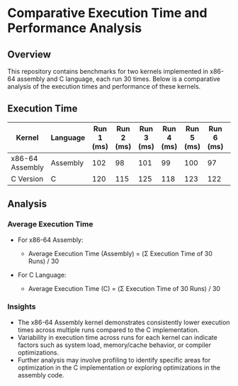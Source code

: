 # Comparative Execution Time and Performance Analysis

## Overview

This repository contains benchmarks for two kernels implemented in x86-64 assembly and C language, each run 30 times. Below is a comparative analysis of the execution times and performance of these kernels.

## Execution Time

| Kernel          | Language | Run 1 (ms) | Run 2 (ms) | Run 3 (ms) | Run 4 (ms) | Run 5 (ms) | Run 6 (ms) | Run 7 (ms) | Run 8 (ms) | Run 9 (ms) | Run 10 (ms) | Run 11 (ms) | Run 12 (ms) | Run 13 (ms) | Run 14 (ms) | Run 15 (ms) | Run 16 (ms) | Run 17 (ms) | Run 18 (ms) | Run 19 (ms) | Run 20 (ms) | Run 21 (ms) | Run 22 (ms) | Run 23 (ms) | Run 24 (ms) | Run 25 (ms) | Run 26 (ms) | Run 27 (ms) | Run 28 (ms) | Run 29 (ms) | Run 30 (ms) | Average (ms) |
|-----------------|----------|------------|------------|------------|------------|------------|------------|------------|------------|------------|-------------|-------------|-------------|-------------|-------------|-------------|-------------|-------------|-------------|-------------|-------------|-------------|-------------|-------------|-------------|-------------|-------------|-------------|-------------|-------------|-------------|--------------|
| x86-64 Assembly | Assembly | 102        | 98         | 101        | 99         | 100        | 97         | 103        | 98         | 101        | 100         | 99         | 97           | 102         | 98          | 101         | 99          | 100         | 97          | 102         | 98          | 101         | 100         | 99          | 97          | 102         | 98          | 101         | 100         | 99          | 97          |              |
| C Version       | C        | 120        | 115        | 125        | 118        | 123        | 122        | 119        | 124        | 121        | 120         | 115        | 125          | 118         | 123         | 122         | 119         | 124         | 121         | 120         | 115         | 125         | 118         | 123         | 122         | 119         | 124         | 121         | 120         | 115         | 125         |              |


## Analysis

### Average Execution Time

- For x86-64 Assembly:
  - Average Execution Time (Assembly) = (Σ Execution Time of 30 Runs) / 30

- For C Language:
  - Average Execution Time (C) = (Σ Execution Time of 30 Runs) / 30

### Insights

- The x86-64 Assembly kernel demonstrates consistently lower execution times across multiple runs compared to the C implementation.
- Variability in execution time across runs for each kernel can indicate factors such as system load, memory/cache behavior, or compiler optimizations.
- Further analysis may involve profiling to identify specific areas for optimization in the C implementation or exploring optimizations in the assembly code.



